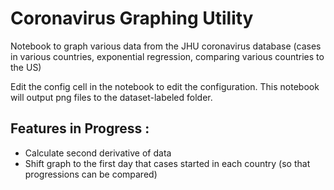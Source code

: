 # Coronavirus Graphing Utility
Notebook to graph various data from the JHU coronavirus database (cases in various countries, exponential regression, comparing various countries to the US)

Edit the config cell in the notebook to edit the configuration. This notebook will output png files to the dataset-labeled folder. 

## Features in Progress :
* Calculate second derivative of data
* Shift graph to the first day that cases started in each country (so that progressions can be compared)

